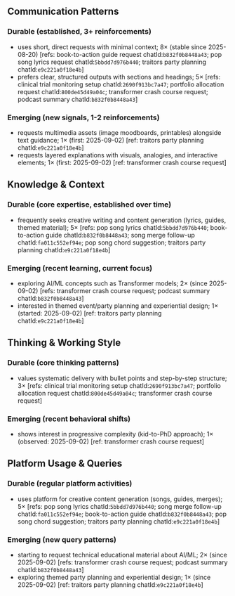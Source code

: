 ## Communication Patterns
### Durable (established, 3+ reinforcements)
- uses short, direct requests with minimal context; 8× (stable since 2025-08-20) [refs: book-to-action guide request chatId:`b832f0b8448a43`; pop song lyrics request chatId:`5bbdd7d976b440`; traitors party planning chatId:`e9c221a0f18e4b`]
- prefers clear, structured outputs with sections and headings; 5× [refs: clinical trial monitoring setup chatId:`2690f913bc7a47`; portfolio allocation request chatId:`800de45d49a04c`; transformer crash course request; podcast summary chatId:`b832f0b8448a43`]

### Emerging (new signals, 1-2 reinforcements)
- requests multimedia assets (image moodboards, printables) alongside text guidance; 1× (first: 2025-09-02) [ref: traitors party planning chatId:`e9c221a0f18e4b`]
- requests layered explanations with visuals, analogies, and interactive elements; 1× (first: 2025-09-02) [ref: transformer crash course request]

## Knowledge & Context
### Durable (core expertise, established over time)
- frequently seeks creative writing and content generation (lyrics, guides, themed material); 5× [refs: pop song lyrics chatId:`5bbdd7d976b440`; book-to-action guide chatId:`b832f0b8448a43`; song merge follow-up chatId:`fa011c552ef94e`; pop song chord suggestion; traitors party planning chatId:`e9c221a0f18e4b`]

### Emerging (recent learning, current focus)
- exploring AI/ML concepts such as Transformer models; 2× (since 2025-09-02) [refs: transformer crash course request; podcast summary chatId:`b832f0b8448a43`]
- interested in themed event/party planning and experiential design; 1× (started: 2025-09-02) [ref: traitors party planning chatId:`e9c221a0f18e4b`]

## Thinking & Working Style
### Durable (core thinking patterns)
- values systematic delivery with bullet points and step-by-step structure; 3× [refs: clinical trial monitoring setup chatId:`2690f913bc7a47`; portfolio allocation request chatId:`800de45d49a04c`; transformer crash course request]

### Emerging (recent behavioral shifts)
- shows interest in progressive complexity (kid-to-PhD approach); 1× (observed: 2025-09-02) [ref: transformer crash course request]

## Platform Usage & Queries
### Durable (regular platform activities)
- uses platform for creative content generation (songs, guides, merges); 5× [refs: pop song lyrics chatId:`5bbdd7d976b440`; song merge follow-up chatId:`fa011c552ef94e`; book-to-action guide chatId:`b832f0b8448a43`; pop song chord suggestion; traitors party planning chatId:`e9c221a0f18e4b`]

### Emerging (new query patterns)
- starting to request technical educational material about AI/ML; 2× (since 2025-09-02) [refs: transformer crash course request; podcast summary chatId:`b832f0b8448a43`]
- exploring themed party planning and experiential design; 1× (since 2025-09-02) [ref: traitors party planning chatId:`e9c221a0f18e4b`]
